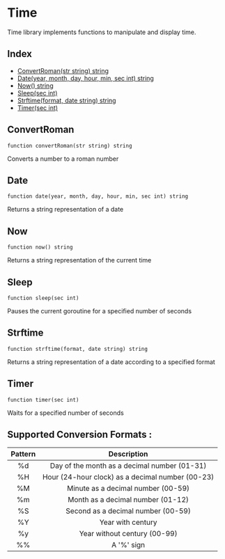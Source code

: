 # Time

Time library implements functions to manipulate and display time.

## Index

- [ConvertRoman(str string) string](#convertroman)
- [Date(year, month, day, hour, min, sec int) string](#date)
- [Now() string](#now)
- [Sleep(sec int)](#sleep)
- [Strftime(format, date string) string](#strftime)
- [Timer(sec int)](#timer)

## ConvertRoman
```
function convertRoman(str string) string
```
Converts a number to a roman number

## Date
```
function date(year, month, day, hour, min, sec int) string
```
Returns a string representation of a date

## Now
```
function now() string
```
Returns a string representation of the current time

## Sleep
```
function sleep(sec int)
```
Pauses the current goroutine for a specified number of seconds

## Strftime
```
function strftime(format, date string) string
```
Returns a string representation of a date according to a specified format

## Timer
```
function timer(sec int)
```
Waits for a specified number of seconds

## Supported Conversion Formats :
| Pattern |                   Description                    |
|:-------:|:------------------------------------------------:|
|   %d    |   Day of the month as a decimal number (01-31)   |
|   %H    | Hour (24-hour clock) as a decimal number (00-23) |
|   %M    |        Minute as a decimal number (00-59)        |
|   %m    |        Month as a decimal number (01-12)         |
|   %S    |        Second as a decimal number (00-59)        |
|   %Y    |                Year with century                 |
|   %y    |           Year without century (00-99)           |
|   %%    |                    A '%' sign                    |